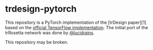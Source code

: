 # trdesign-pytorch

This repository is a PyTorch implementation of the [trDesign paper][1] based on the
[official TensorFlow implementation](https://github.com/gjoni/trDesign). The initial port of the trRosetta network was done by [@lucidrains](https://github.com/lucidrains).

This repository may be broken.
